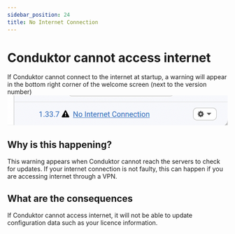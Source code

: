```yaml
---
sidebar_position: 24
title: No Internet Connection
---
```


# Conduktor cannot access internet

If Conduktor cannot connect to the internet at startup, a warning will appear
in the bottom right corner of the welcome screen (next to the version number)
![](./assets/assets/internet-connection-error.png)

## Why is this happening?

This warning appears when Conduktor cannot reach the servers to check for updates.
If your internet connection is not faulty, this can happen if you are accessing internet through a VPN.

## What are the consequences

If Conduktor cannot access internet, it will not be able to update configuration data such as your licence information.
